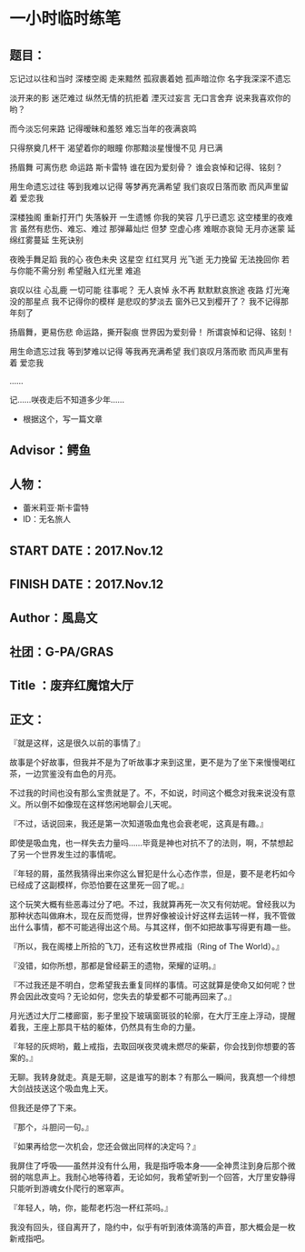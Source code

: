 # 一小时临时练笔
## 题目：

忘记过以往和当时
深楼空阁 走来黯然
孤寂裹着她
孤声暗泣你
名字我深深不遗忘

淡开来的影
迷茫难过
纵然无情的抗拒着
湮灭过妄言
无口言舍弃
说来我喜欢你的哟？

而今淡忘何来路
记得暧昧和羞怒
难忘当年的夜满哀鸣

只得祭奠几杯干
渴望着你的眼瞳
你那黯淡星慢慢不见
月已满

扬眉舞 可离伤悲
命运路 斯卡雷特
谁在因为爱刻骨？
谁会哀悼和记得、铭刻？

用生命遗忘过往
等到我难以记得
等梦再充满希望
我们哀叹日落而歌
而风声里留着 爱恋我


深楼独阁 重新打开门
失落躲开 一生遗憾
你我的笑容 几乎已遗忘 
这空楼里的夜难言
虽然有悲伤、难忘、难过
那弹幕灿烂 但梦 空虚心疼
难眠亦哀恸 无月亦迷蒙
延绵红雾蔓延 生死诀别

夜晚手舞足蹈 我的心
夜色未央 这星空
红红冥月 光飞逝
无力挽留 无法挽回你
若与你能不需分别
希望融入红光里 难追

哀叹以往 心乱鹿
一切可能 往事呢？
无人哀悼 永不再
默默默哀旅途 夜路
灯光淹没的那星点
我不记得你的模样
是悲叹的梦淡去
窗外已又到樱开了？
我不记得那年刻了

扬眉舞，更易伤悲
命运路，撕开裂痕
世界因为爱刻骨！
所谓哀悼和记得、铭刻！

用生命遗忘过我
等到梦难以记得
等我再充满希望
我们哀叹月落而歌
而风声里有着 爱恋我

……

记……咲夜走后不知道多少年……

* 根据这个，写一篇文章

## Advisor：鳄鱼
## 人物：

* 蕾米莉亚·斯卡雷特
* ID：无名旅人

## START DATE：2017.Nov.12
## FINISH DATE：2017.Nov.12
## Author：風島文
## 社团：G-PA/GRAS

## Title ：废弃红魔馆大厅

## 正文：

『就是这样，这是很久以前的事情了』

故事是个好故事，但我并不是为了听故事才来到这里，更不是为了坐下来慢慢喝红茶，一边赏鉴没有血色的月亮。

不过我的时间也没有那么宝贵就是了。不，不如说，时间这个概念对我来说没有意义。所以倒不如像现在这样悠闲地聊会儿天呢。

『不过，话说回来，我还是第一次知道吸血鬼也会衰老呢，这真是有趣。』

即使是吸血鬼，也一样失去力量吗……毕竟是神也对抗不了的法则，啊，不禁想起了另一个世界发生过的事情呢。

『年轻的屑，虽然我猜得出来你这么冒犯是什么心态作祟，但是，要不是老朽如今已经成了这副模样，你恐怕要在这里死一回了呢。』

这个玩笑大概有些恶毒过分了吧。不过，我就算再死一次又有何妨呢。曾经我以为那种状态叫做麻木，现在反而觉得，世界好像被设计好这样去运转一样，我不管做出什么事情，都不可能逃得出这个局。与其这样，倒不如把故事写得更有趣一些。

『所以，我在阁楼上所拾的飞刀，还有这枚世界戒指（Ring of The World）。』

『没错，如你所想，那都是曾经薪王的遗物，荣耀的证明。』

『不过我还是不明白，您希望我去重复同样的事情。可这就算是使命又如何呢？世界会因此改变吗？无论如何，您失去的挚爱都不可能再回来了。』

月光透过大厅二楼廊窗，影子里投下玻璃窗斑驳的轮廓，在大厅王座上浮动，提醒着我，王座上那具干枯的躯体，仍然具有生命的力量。

『年轻的灰烬哟，戴上戒指，去取回咲夜灵魂未燃尽的柴薪，你会找到你想要的答案的。』

无聊。我转身就走。真是无聊，这是谁写的剧本？有那么一瞬间，我真想一个绯想大剑战技送这个吸血鬼上天。

但我还是停了下来。

『那个，斗胆问一句。』

『如果再给您一次机会，您还会做出同样的决定吗？』

我屏住了呼吸——虽然并没有什么用，我是指呼吸本身——全神贯注到身后那个微弱的喘息声上。我耐心地等待着，无论如何，我希望听到一个回答，大厅里安静得只能听到游魂女仆爬行的窸窣声。

『年轻人，呐，你，能帮老朽泡一杯红茶吗。』

我没有回头，径自离开了，隐约中，似乎有听到液体滴落的声音，那大概会是一枚新戒指吧。
